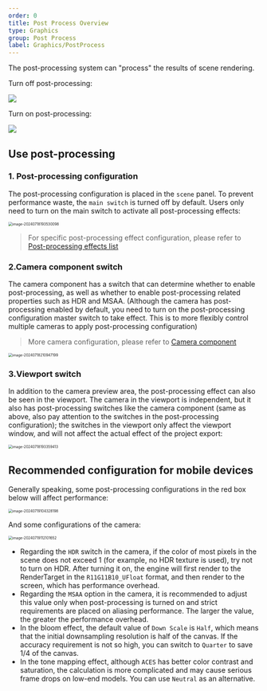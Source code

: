 ```yaml
---
order: 0
title: Post Process Overview
type: Graphics
group: Post Process
label: Graphics/PostProcess
---
```


The post-processing system can "process" the results of scene rendering.

Turn off post-processing:

![](https://gw.alipayobjects.com/zos/OasisHub/3a50ed18-c2d4-4b33-a4e6-af79f2c273f8/2024-07-18%25252018.08.30.gif)

Turn on post-processing:

![](https://gw.alipayobjects.com/zos/OasisHub/4bd5f985-1b82-4aca-b6fa-fd521aab8f57/2024-07-18%25252018.15.30.gif)

## Use post-processing

### 1. Post-processing configuration

The post-processing configuration is placed in the `scene` panel. To prevent performance waste, the `main switch` is turned off by default. Users only need to turn on the main switch to activate all post-processing effects:

<img src="https://gw.alipayobjects.com/zos/OasisHub/50f6a2aa-0463-4b66-b54e-edff71187077/image-20240718193530098.png" alt="image-20240718193530098" style="zoom:50%;" />

> For specific post-processing effect configuration, please refer to [Post-processing effects list](/en/docs/graphics-postProcess-effects)

### 2.Camera component switch

The camera component has a switch that can determine whether to enable post-processing, as well as whether to enable post-processing related properties such as HDR and MSAA. (Although the camera has post-processing enabled by default, you need to turn on the post-processing configuration master switch to take effect. This is to more flexibly control multiple cameras to apply post-processing configuration)

> More camera configuration, please refer to [Camera component](/en/docs/graphics-camera-component)

<img src="https://gw.alipayobjects.com/zos/OasisHub/3232935d-a765-4da4-b08e-021aac61458e/image-20240718210947199.png" alt="image-20240718210947199" style="zoom:50%;" />

### 3.Viewport switch

In addition to the camera preview area, the post-processing effect can also be seen in the viewport. The camera in the viewport is independent, but it also has post-processing switches like the camera component (same as above, also pay attention to the switches in the post-processing configuration); the switches in the viewport only affect the viewport window, and will not affect the actual effect of the project export:

<img src="https://gw.alipayobjects.com/zos/OasisHub/f9f13d02-931f-4638-af91-4a007007c99f/image-20240718193359413.png" alt="image-20240718193359413" style="zoom:50%;" />

## Recommended configuration for mobile devices

Generally speaking, some post-processing configurations in the red box below will affect performance:

 <img src="https://gw.alipayobjects.com/zos/OasisHub/7e5e272c-fc1e-45cd-92b0-a687c58826c7/image-20240719104328198.png" alt="image-20240719104328198" style="zoom:50%;" />

And some configurations of the camera:

<img src="https://gw.alipayobjects.com/zos/OasisHub/5d96cd31-2e12-43eb-8493-f8751e40eb82/image-20240719112101652.png" alt="image-20240719112101652" style="zoom:50%;" />

- Regarding the `HDR` switch in the camera, if the color of most pixels in the scene does not exceed 1 (for example, no HDR texture is used), try not to turn on HDR. After turning it on, the engine will first render to the RenderTarget in the `R11G11B10_UFloat` format, and then render to the screen, which has performance overhead.
- Regarding the `MSAA` option in the camera, it is recommended to adjust this value only when post-processing is turned on and strict requirements are placed on aliasing performance. The larger the value, the greater the performance overhead.
- In the bloom effect, the default value of `Down Scale` is `Half`, which means that the initial downsampling resolution is half of the canvas. If the accuracy requirement is not so high, you can switch to `Quarter` to save 1/4 of the canvas.
- In the tone mapping effect, although `ACES` has better color contrast and saturation, the calculation is more complicated and may cause serious frame drops on low-end models. You can use `Neutral` as an alternative.

